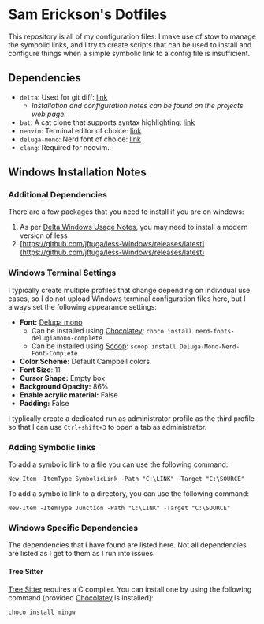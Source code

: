 # Sam Erickson's Dotfiles

This repository is all of my configuration files. I make use of stow to manage the symbolic links, and I try to create
scripts that can be used to install and configure things when a simple symbolic link to a config file is insufficient.

## Dependencies

- `delta`: Used for git diff: [link](https://github.com/dandavison/delta)
  - *Installation and configuration notes can be found on the projects web page.*
- `bat`: A cat clone that supports syntax highlighting: [link](https://github.com/sharkdp/bat)
- `neovim`: Terminal editor of choice: [link](https://neovim.io/)
- `deluga-mono`: Nerd font of choice: [link](https://github.com/adam7/delugia-code)
- `clang`: Required for neovim.

## Windows Installation Notes

### Additional Dependencies
There are a few packages that you need to install if you are on windows:

1. As per [Delta Windows Usage Notes](https://dandavison.github.io/delta/tips-and-tricks/using-delta-on-windows.html), you may need to install a modern version of less
  1. [https://github.com/jftuga/less-Windows/releases/latest](https://github.com/jftuga/less-Windows/releases/latest)

### Windows Terminal Settings

I typically create multiple profiles that change depending on individual use cases, so I do not upload Windows terminal
configuration files here, but I always set the following appearance settings:

- **Font:** [Deluga mono](https://github.com/adam7/delugia-code)
    - Can be installed using [Chocolatey](https://chocolatey.org/install):
    `choco install nerd-fonts-delugiamono-complete`
    - Can be installed using [Scoop](https://scoop.sh/):
    `scoop install Deluga-Mono-Nerd-Font-Complete`
- **Color Scheme:** Default Campbell colors.
- **Font Size**: 11
- **Cursor Shape:** Empty box
- **Background Opacity:** 86%
- **Enable acrylic material:** False
- **Padding:** False

I typlically create a dedicated run as administrator profile as the third profile so that I can use `Ctrl+shift+3` to
open a tab as administrator.

### Adding Symbolic links

To add a symbolic link to a file you can use the following command:

```pwsh
New-Item -ItemType SymbolicLink -Path "C:\LINK" -Target "C:\SOURCE"
```

To add a symbolic link to a directory, you can use the following command:

```pwsh
New-Item -ItemType Junction -Path "C:\LINK" -Target "C:\SOURCE"
```

### Windows Specific Dependencies

The dependencies that I have found are listed here. Not all dependencies are
listed as I get to them as I run into issues.

#### Tree Sitter

[Tree Sitter](https://github.com/nvim-treesitter/nvim-treesitter/wiki/Windows-support)
requires a C compiler. You can install one by using the following command (provided
[Chocolatey](https://chocolatey.org/install) is installed):

```bash
choco install mingw
```

